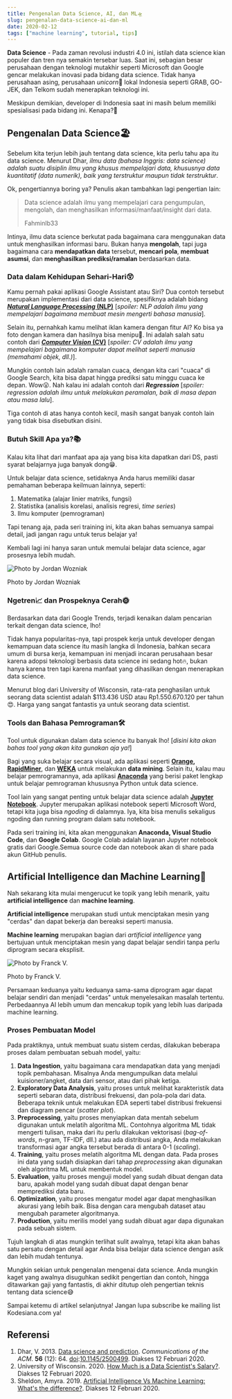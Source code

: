 ```yaml
---
title: Pengenalan Data Science, AI, dan ML🛸
slug: pengenalan-data-science-ai-dan-ml
date: 2020-02-12
tags: ["machine learning", tutorial, tips]
---
```


**Data Science** - Pada zaman revolusi industri 4.0 ini, istilah data science
kian populer dan tren nya semakin tersebar luas. Saat ini, sebagian besar
perusahaan dengan teknologi mutakhir seperti Microsoft dan Google gencar
melakukan inovasi pada bidang data science. Tidak hanya perusahaan asing,
perusahaan _unicorn_🦄 lokal Indonesia seperti GRAB, GO-JEK, dan Telkom sudah
menerapkan teknologi ini.

Meskipun demikian, developer di Indonesia saat ini masih belum memiliki
spesialisasi pada bidang ini. Kenapa?🤔

## Pengenalan Data Science🏖

Sebelum kita terjun lebih jauh tentang data science, kita perlu tahu apa itu
data science. Menurut Dhar, _ilmu data (bahasa Inggris: data science) adalah
suatu disiplin ilmu yang khusus mempelajari data, khususnya data kuantitatif
(data numerik), baik yang terstruktur maupun tidak terstruktur_.

Ok, pengertiannya boring ya? Penulis akan tambahkan lagi pengertian lain:

> Data science adalah ilmu yang mempelajari cara pengumpulan, mengolah, dan
> menghasilkan informasi/manfaat/insight dari data.
>
> Fahminlb33

Intinya, ilmu data science berkutat pada bagaimana cara menggunakan data untuk
menghasilkan informasi baru. Bukan hanya **mengolah**, tapi juga bagaimana cara
**mendapatkan data** tersebut, **mencari pola**, **membuat asumsi**, dan
**menghasilkan prediksi/ramalan** berdasarkan data.

### Data dalam Kehidupan Sehari-Hari😲

Kamu pernah pakai aplikasi Google Assistant atau Siri? Dua contoh tersebut
merupakan implementasi dari data science, spesifiknya adalah bidang **[_Natural
Language Processing_
(NLP)](https://en.wikipedia.org/wiki/Natural_language_processing)** \[_spoiler:
NLP adalah ilmu yang mempelajari bagaimana membuat mesin mengerti bahasa
manusia_\].

Selain itu, pernahkah kamu melihat iklan kamera dengan fitur AI? Ko bisa ya foto
dengan kamera dan hasilnya bisa menipu🤣. Ini adalah salah satu contoh dari
**[_Computer Vision_ (CV)](https://en.wikipedia.org/wiki/Computer_vision)**
\[_spoiler: CV adalah ilmu yang mempelajari bagaimana komputer dapat melihat
seperti manusia (memahami objek, dll.)_\].

Mungkin contoh lain adalah ramalan cuaca, dengan kita cari "cuaca" di Google
Search, kita bisa dapat hingga prediksi satu minggu cuaca ke depan. Wow😮. Nah
kalau ini adalah contoh dari _**Regression**_ \[_spoiler: regression adalah ilmu
untuk melakukan peramalan, baik di masa depan atau masa lalu_\].

Tiga contoh di atas hanya contoh kecil, masih sangat banyak contoh lain yang
tidak bisa disebutkan disini.

### Butuh Skill Apa ya?📚

Kalau kita lihat dari manfaat apa aja yang bisa kita dapatkan dari DS, pasti
syarat belajarnya juga banyak dong😁.

Untuk belajar data science, setidaknya Anda harus memiliki dasar pemahaman
beberapa keilmuan lainnya, seperti:

1. Matematika (alajar linier matriks, fungsi)
2. Statistika (analisis korelasi, analisis regresi, _time series_)
3. Ilmu komputer (pemrograman)

Tapi tenang aja, pada seri training ini, kita akan bahas semuanya sampai detail,
jadi jangan ragu untuk terus belajar ya!

Kembali lagi ini hanya saran untuk memulai belajar data science, agar prosesnya
lebih mudah.

![Photo by Jordan Wozniak](https://source.unsplash.com/xP_AGmeEa6s/1200x675)

Photo by Jordan Wozniak

### Ngetren📈 dan Prospeknya Cerah🌞

Berdasarkan data dari Google Trends, terjadi kenaikan dalam pencarian terkait
dengan data science, lho!

<script type="text/javascript" src="https://ssl.gstatic.com/trends_nrtr/2051_RC11/embed_loader.js"></script>
<script type="text/javascript">trends.embed.renderExploreWidget("TIMESERIES", {"comparisonItem":[{"keyword":"data science","geo":"ID","time":"today 12-m"}],"category":0,"property":""}, {"exploreQuery":"geo=ID&q=data%20science&date=today 12-m","guestPath":"https://trends.google.com:443/trends/embed/"});</script>

Tidak hanya popularitas-nya, tapi prospek kerja untuk developer dengan kemampuan
data science itu masih langka di Indonesia, bahkan secara umum di bursa kerja,
kemampuan ini menjadi incaran perusahaan besar karena adopsi teknologi berbasis
data science ini sedang hot🔥, bukan hanya karena tren tapi karena manfaat yang
dihasilkan dengan menerapkan data science.

Menurut blog dari University of Wisconsin, rata-rata penghasilan untuk seorang
data scientist adalah $113.436 USD atau Rp1.550.670.120 per tahun😍. Harga yang
sangat fantastis ya untuk seorang data scientist.

### Tools dan Bahasa Pemrograman🛠

Tool untuk digunakan dalam data science itu banyak lho! \[_disini kita akan
bahas tool yang akan kita gunakan aja ya!_\]

Bagi yang suka belajar secara visual, ada aplikasi seperti
**[Orange](https://orange.biolab.si/), [RapidMiner](https://rapidminer.com/)**,
dan **[WEKA](https://www.cs.waikato.ac.nz/ml/weka/)** untuk melakukan **data
mining**. Selain itu, kalau mau belajar pemrogramannya, ada aplikasi
**[Anaconda](https://www.anaconda.com/)** yang berisi paket lengkap untuk
belajar pemrograman khususnya Python untuk data science.

Tool lain yang sangat penting untuk belajar data science adalah **[Jupyter
Notebook](https://jupyter.org/)**. Jupyter merupakan aplikasi notebook seperti
Microsoft Word, tetapi kita juga bisa _ngoding_ di dalamnya. Iya, kita bisa
menulis sekaligus ngoding dan running program dalam satu notebook.

Pada seri training ini, kita akan menggunakan **Anaconda, Visual Studio Code**,
dan **Google Colab**. Google Colab adalah layanan Jupyter notebook gratis dari
Google.Semua source code dan notebook akan di share pada akun GitHub penulis.

## Artificial Intelligence dan Machine Learning👾

Nah sekarang kita mulai mengerucut ke topik yang lebih menarik, yaitu
**artificial intelligence** dan **machine learning**.

**Artificial intelligence** merupakan studi untuk menciptakan mesin yang
"cerdas" dan dapat bekerja dan bereaksi seperti manusia.

**Machine learning** merupakan bagian dari _artificial intelligence_ yang
bertujuan untuk menciptakan mesin yang dapat belajar sendiri tanpa perlu
diprogram secara eksplisit.

![Photo by Franck V.](https://source.unsplash.com/U3sOwViXhkY/1200x647)

Photo by Franck V.

Persamaan keduanya yaitu keduanya sama-sama diprogram agar dapat belajar sendiri
dan menjadi "cerdas" untuk menyelesaikan masalah tertentu. Perbedaannya AI lebih
umum dan mencakup topik yang lebih luas daripada machine learning.

### Proses Pembuatan Model

Pada praktiknya, untuk membuat suatu sistem cerdas, dilakukan beberapa proses
dalam pembuatan sebuah model, yaitu:

1. **Data Ingestion**, yaitu bagaimana cara mendapatkan data yang menjadi topik
   pembahasan. Misalnya Anda mengumpulkan data melalui kuisioner/angket, data
   dari sensor, atau dari pihak ketiga.
2. **Exploratory Data Analysis**, yaitu proses untuk melihat karakteristik data
   seperti sebaran data, distribusi frekuensi, dan pola-pola dari data. Beberapa
   teknik untuk melakukan EDA seperti tabel distribusi frekuensi dan diagram
   pencar (_scatter plot_).
3. **Preprocessing**, yaitu proses menyiapkan data mentah sebelum digunakan
   untuk melatih algoritma ML. Contohnya algoritma ML tidak mengerti tulisan,
   maka dari itu perlu dilakukan vektorisasi (_bag-of-words_, n-gram, TF-IDF,
   dll.) atau ada distribusi angka, Anda melakukan transformasi agar angka
   tersebut berada di antara 0-1 (_scaling_).
4. **Training**, yaitu proses melatih algoritma ML dengan data. Pada proses ini
   data yang sudah disiapkan dari tahap _preprocessing_ akan digunakan oleh
   algoritma ML untuk membentuk model.
5. **Evaluation**, yaitu proses menguji model yang sudah dibuat dengan data
   baru, apakah model yang sudah dibuat dapat dengan benar memprediksi data
   baru.
6. **Optimization**, yaitu proses mengatur model agar dapat menghasilkan akurasi
   yang lebih baik. Bisa dengan cara mengubah dataset atau mengubah parameter
   algoritmanya.
7. **Production**, yaitu merilis model yang sudah dibuat agar dapa digunakan
   pada sebuah sistem.

Tujuh langkah di atas mungkin terlihat sulit awalnya, tetapi kita akan bahas
satu persatu dengan detail agar Anda bisa belajar data science dengan asik dan
lebih mudah tentunya.

Mungkin sekian untuk pengenalan mengenai data science. Anda mungkin kaget yang
awalnya disuguhkan sedikit pengertian dan contoh, hingga ditawarkan gaji yang
fantastis, di akhir ditutup oleh pengertian teknis tentang data science😅

Sampai ketemu di artikel selanjutnya! Jangan lupa subscribe ke mailing list
Kodesiana.com ya!

## Referensi

1. Dhar, V. 2013. [Data science and
   prediction](http://cacm.acm.org/magazines/2013/12/169933-data-science-and-prediction/fulltext). _Communications
   of the ACM_. **56** (12):
   64. [doi](https://id.wikipedia.org/wiki/Digital_object_identifier):[10.1145/2500499](https://doi.org/10.1145%2F2500499).
   Diakses 12 Februari 2020.
2. University of Wisconsin. 2020. [How Much is a Data Scientist's
   Salary?](https://datasciencedegree.wisconsin.edu/data-science/data-scientist-salary/).
   Diakses 12 Februari 2020.
3. Sheldon, Amyra. 2019. [Artificial Intelligence Vs Machine Learning: What's
   the
   difference?](https://hackernoon.com/artificial-intelligence-vs-machine-learning-whats-the-difference-9e35u30a0).
   Diakses 12 Februari 2020.
